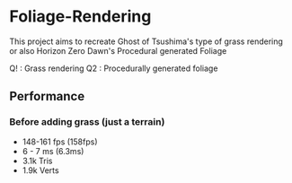 # Foliage-Rendering

This project aims to recreate Ghost of Tsushima's type of grass rendering or also Horizon Zero Dawn's Procedural generated Foliage

Q! : Grass rendering
Q2 : Procedurally generated foliage

## Performance
### Before adding grass (just a terrain)
- 148-161 fps (158fps)
- 6 - 7 ms (6.3ms)
- 3.1k Tris 
- 1.9k Verts
